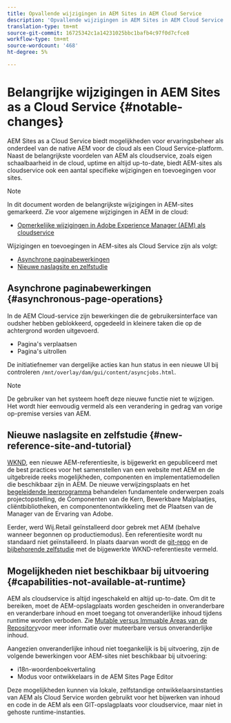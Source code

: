 ```yaml
---
title: Opvallende wijzigingen in AEM Sites in AEM Cloud Service
description: 'Opvallende wijzigingen in AEM Sites in AEM Cloud Service '
translation-type: tm+mt
source-git-commit: 16725342c1a14231025bbc1bafb4c97f0d7cfce8
workflow-type: tm+mt
source-wordcount: '468'
ht-degree: 5%

---
```



# Belangrijke wijzigingen in AEM Sites as a Cloud Service {#notable-changes}

AEM Sites as a Cloud Service biedt mogelijkheden voor ervaringsbeheer als onderdeel van de native AEM voor de cloud als een Cloud Service-platform. Naast de belangrijkste voordelen van AEM als cloudservice, zoals eigen schaalbaarheid in de cloud, uptime en altijd up-to-date, biedt AEM-sites als cloudservice ook een aantal specifieke wijzigingen en toevoegingen voor sites.

>[!NOTE]
>In dit document worden de belangrijkste wijzigingen in AEM-sites gemarkeerd. Zie voor algemene wijzigingen in AEM in de cloud:
>
>* [Opmerkelijke wijzigingen in Adobe Experience Manager (AEM) als cloudservice](/help/release-notes/aem-cloud-changes.md)


Wijzigingen en toevoegingen in AEM-sites als Cloud Service zijn als volgt:

* [Asynchrone paginabewerkingen](#asynchronous-page-operations)
* [Nieuwe naslagsite en zelfstudie](#new-reference-site-and-tutorial)

## Asynchrone paginabewerkingen {#asynchronous-page-operations}

In de AEM Cloud-service zijn bewerkingen die de gebruikersinterface van oudsher hebben geblokkeerd, opgedeeld in kleinere taken die op de achtergrond worden uitgevoerd.

* Pagina&#39;s verplaatsen
* Pagina&#39;s uitrollen

De initiatiefnemer van dergelijke acties kan hun status in een nieuwe UI bij controleren `/mnt/overlay/dam/gui/content/asyncjobs.html`.

>[!NOTE]
>
>De gebruiker van het systeem hoeft deze nieuwe functie niet te wijzigen. Het wordt hier eenvoudig vermeld als een verandering in gedrag van vorige op-premise versies van AEM.

## Nieuwe naslagsite en zelfstudie {#new-reference-site-and-tutorial}

[WKND](https://wknd.site/), een nieuwe AEM-referentiesite, is bijgewerkt en gepubliceerd met de best practices voor het samenstellen van een website met AEM en de uitgebreide reeks mogelijkheden, componenten en implementatiemodellen die beschikbaar zijn in AEM. De nieuwe verwijzingsplaats en het [begeleidende leerprogramma](https://docs.adobe.com/content/help/en/experience-manager-learn/getting-started-wknd-tutorial-develop/overview.html) behandelen fundamentele onderwerpen zoals projectopstelling, de Componenten van de Kern, Bewerkbare Malplaatjes, cliëntbibliotheken, en componentenontwikkeling met de Plaatsen van de Manager van de Ervaring van Adobe.

Eerder, werd Wij.Retail geïnstalleerd door gebrek met AEM (behalve wanneer begonnen op productiemodus).  Een referentiesite wordt nu standaard niet geïnstalleerd.  In plaats daarvan wordt de [git-repo](https://github.com/adobe/aem-guides-wknd/) en de [bijbehorende zelfstudie](https://docs.adobe.com/content/help/en/experience-manager-learn/getting-started-wknd-tutorial-develop/overview.html) met de bijgewerkte WKND-referentiesite vermeld.

## Mogelijkheden niet beschikbaar bij uitvoering {#capabilities-not-available-at-runtime}

AEM als cloudservice is altijd ingeschakeld en altijd up-to-date. Om dit te bereiken, moet de AEM-opslagplaats worden gescheiden in onveranderbare en veranderbare inhoud en moet toegang tot onveranderlijke inhoud tijdens runtime worden verboden. Zie [Mutable versus Immuable Areas van de Repository](/help/implementing/developing/introduction/aem-project-content-package-structure.md#mutable-vs-immutable)voor meer informatie over muteerbare versus onveranderlijke inhoud.

Aangezien onveranderlijke inhoud niet toegankelijk is bij uitvoering, zijn de volgende bewerkingen voor AEM-sites niet beschikbaar bij uitvoering:

* i18n-woordenboekvertaling
* Modus voor ontwikkelaars in de AEM Sites Page Editor

Deze mogelijkheden kunnen via lokale, zelfstandige ontwikkelaarsinstanties van AEM als Cloud Service worden gebruikt voor het bijwerken van inhoud en code in de AEM als een GIT-opslagplaats voor cloudservice, maar niet in gehoste runtime-instanties.
